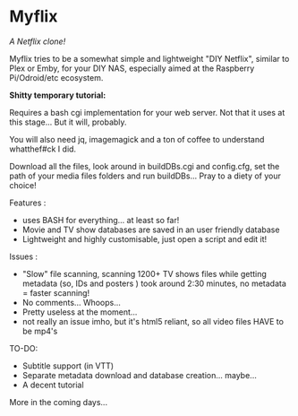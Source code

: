 # Myflix
*A Netflix clone!*

Myflix tries to be a somewhat simple and lightweight "DIY Netflix", similar to Plex or Emby, for your DIY NAS, especially aimed at the Raspberry Pi/Odroid/etc ecosystem.

**Shitty temporary tutorial:**

Requires a bash cgi implementation for your web server. Not that it uses at this stage... But it will, probably.

You will also need jq, imagemagick and a ton of coffee to understand whatthef#ck I did.

Download all the files, look around in buildDBs.cgi and config.cfg, set the path of your media files folders and run buildDBs... Pray to a diety of your choice!


Features :
* uses BASH for everything... at least so far!
* Movie and TV show databases are saved in an user friendly database
* Lightweight and highly customisable, just open a script and edit it! 

Issues :
* "Slow" file scanning, scanning 1200+ TV shows files while getting metadata (so, IDs and posters ) took around 2:30 minutes, no metadata = faster scanning! 
* No comments... Whoops...
* Pretty useless at the moment...
* not really an issue imho, but it's html5 reliant, so all video files HAVE to be mp4's

TO-DO:
* Subtitle support (in VTT)
* Separate metadata download and database creation... maybe... 
* A decent tutorial

More in the coming days...
